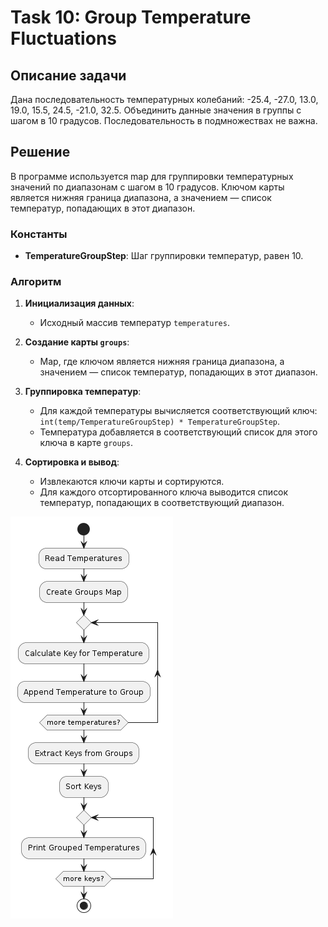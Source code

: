 # Task 10: Group Temperature Fluctuations

## Описание задачи

Дана последовательность температурных колебаний: -25.4, -27.0, 13.0, 19.0, 15.5, 24.5, -21.0, 32.5. Объединить данные значения в группы с шагом в 10 градусов. Последовательность в подмножествах не важна.

## Решение

В программе используется map для группировки температурных значений по диапазонам с шагом в 10 градусов. Ключом карты является нижняя граница диапазона, а значением — список температур, попадающих в этот диапазон.

### Константы

- **TemperatureGroupStep**: Шаг группировки температур, равен 10.

### Алгоритм

1. **Инициализация данных**:
    - Исходный массив температур `temperatures`.

2. **Создание карты `groups`**:
    - Map, где ключом является нижняя граница диапазона, а значением — список температур, попадающих в этот диапазон.

3. **Группировка температур**:
    - Для каждой температуры вычисляется соответствующий ключ: `int(temp/TemperatureGroupStep) * TemperatureGroupStep`.
    - Температура добавляется в соответствующий список для этого ключа в карте `groups`.

4. **Сортировка и вывод**:
    - Извлекаются ключи карты и сортируются.
    - Для каждого отсортированного ключа выводится список температур, попадающих в соответствующий диапазон.

![](img/img.png)
